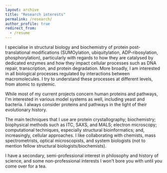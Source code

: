 ```yaml
---
layout: archive
title: "Research interests"
permalink: /research/
author_profile: true
redirect_from:
  - /resume
---
```


I specialise in structural biology and biochemistry of protein post-translational modifications (SUMOylation, ubiquitylation, ADP-ribosylation, phosphorylation), particularly with regards to how they are catalysed by dedicated enzymes and how they impact cellular processes such as DNA repair, transcription, and protein degradation. More broadly, I am interested in all biological processes regulated by interactions between macromolecules. I try to understand these processes at different levels, from atomic to systemic.

While most of my current projects concern human proteins and pathways, I'm interested in various model systems as well, including yeast and bacteria. I always consider proteins and pathways in the light of their evolutionary history.

The main techniques that I use are protein crystallography; biochemistry; biophysical methods such as ITC, SAXS, and MALS; electron microscopy; computational techniques, especially structural bioinformatics; and, increasingly, cellular approaches. I like collaborating with chemists, mass spectrometrists, optical microscopists, and system biologists (not to mention fellow structural biologists/biochemists).

I have a secondary, semi-professional interest in philosophy and history of science, and some non-professional interests I won't bore you with until you come over for a tea.


